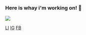 ### Here is whay i'm working on! 👋
![](https://komarev.com/ghpvc/?username=hugoresende27)

[LI](https://www.linkedin.com/in/hugo-resende-781ab1111/)
[IG](https://https://www.instagram.com/hugo.c.res/)
[FB](https://www.facebook.com/hugo.c.resende)
<!--
**hugoresende27/hugoresende27** is a ✨ _special_ ✨ repository because its `README.md` (this file) appears on your GitHub profile.

Here are some ideas to get you started:

- 🔭 I’m currently working on ...
- 🌱 I’m currently learning ...
- 👯 I’m looking to collaborate on ...
- 🤔 I’m looking for help with ...
- 💬 Ask me about ...
- 📫 How to reach me: ...
- 😄 Pronouns: ...
- ⚡ Fun fact: ...
-->
